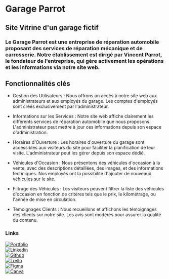# Garage Parrot 

## Site Vitrine d'un garage fictif 

### Le Garage Parrot est une entreprise de réparation automobile proposant des services de réparation mécanique et de carrosserie. Notre établissement est dirigé par Vincent Parrot, le fondateur de l'entreprise, qui gère activement les opérations et les informations via notre site web.

## Fonctionnalités clés

- Gestion des Utilisateurs : Nous offrons un accès à notre site web aux administrateurs et aux employés du garage. Les comptes d'employés sont créés exclusivement par l'administrateur.

- Informations sur les Services : Notre site web affiche clairement les différents services de réparation automobile que nous proposons. L'administrateur peut mettre à jour ces informations depuis son espace d'administration.

- Horaires d'Ouverture : Les horaires d'ouverture du garage sont accessibles aux visiteurs du site pour faciliter la planification de leur visite. L'administrateur peut les gérer depuis son espace dédié.

- Véhicules d'Occasion : Nous présentons des véhicules d'occasion à la vente, avec des descriptions détaillées, des images, et des informations techniques. Nos employés ont la possibilité d'ajouter de nouveaux véhicules sur le site.

- Filtrage des Véhicules : Les visiteurs peuvent filtrer la liste des véhicules d'occasion en fonction de critères tels que le prix, le kilométrage, ou l'année de mise en circulation.

- Témoignages Clients : Nous recueillons et affichons les témoignages des clients sur notre site. Les avis sont modérés pour assurer la qualité du contenu.  

### Links
[![Portfolio](https://img.shields.io/badge/my_portfolio-000?style=for-the-badge&logo=ko-fi&logoColor=white)](https://katherineoelsner.com/)  
[![Linkedin](https://img.shields.io/badge/linkedin-0A66C2?style=for-the-badge&logo=linkedin&logoColor=white)](https://www.linkedin.com/)  
[![Github](https://img.shields.io/badge/GitHub-100000?style=for-the-badge&logo=github&logoColor=white)](https://github.com/DdLgc/GarageParrot)  
[![Trello](https://img.shields.io/badge/Trello-0052CC?style=for-the-badge&logo=trello&logoColor=white)](https://trello.com/c/SgTjvEZT/61-garage)  
[![Figma](https://img.shields.io/badge/Figma-F24E1E?style=for-the-badge&logo=figma&logoColor=white)](
https://www.figma.com/file/fgCCjfhNbPctL6bWLLQA7p/Untitled?type=whiteboard&node-id=0-1&t=Ls2NnPW8p67gPkgd-0)  
[![Canva](https://img.shields.io/badge/Canva-%2300C4CC.svg?&style=for-the-badge&logo=Canva&logoColor=white)](https://www.canva.com/design/DAFxjK9iKfc/_ZsHvCQPB8QKw1dvVRLOhw/edit)  




<!-- ( + maniere de faire du local a remettre et creer admin/user ) -->